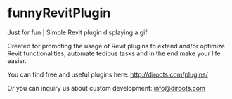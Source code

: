 # funnyRevitPlugin

Just for fun | Simple Revit plugin displaying a gif

Created for promoting the usage of Revit plugins to extend and/or optimize Revit functionalities, automate tedious tasks and in the end make your life easier. 

You can find free and useful plugins here: 
http://diroots.com/plugins/ 

Or you can inquiry us about custom development: 
info@diroots.com   
  
